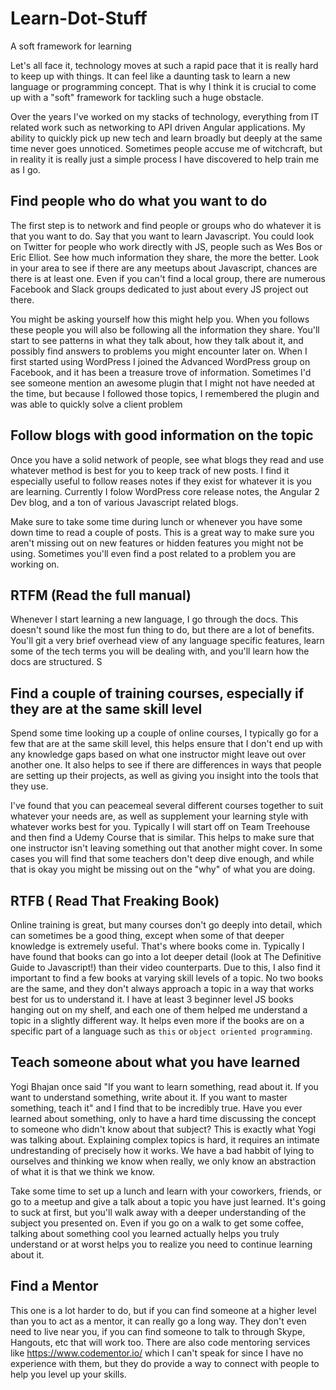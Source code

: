 # Learn-Dot-Stuff
A soft framework for learning 

Let's all face it, technology moves at such a rapid pace that it is really hard to keep up with things. It can feel like a daunting task to learn a new language or programming concept. That is why I think it is crucial to come up with a "soft" framework for tackling such a huge obstacle. 

Over the years I've worked on my stacks of technology, everything from IT related work such as networking to API driven Angular applications. My ability to quickly pick up new tech and learn broadly but deeply at the same time never goes unnoticed. Sometimes people accuse me of witchcraft, but in reality it is really just a simple process I have discovered to help train me as I go. 

## Find people who do what you want to do

The first step is to network and find people or groups who do whatever it is that you want to do. Say that you want to learn Javascript. You could look on Twitter for people who work directly with JS, people such as Wes Bos or Eric Elliot. See how much information they share, the more the better. Look in your area to see if there are any meetups about Javascript, chances are there is at least one. Even if you can't find a local group, there are numerous Facebook and Slack groups dedicated to just about every JS project out there. 

You might be asking yourself how this might help you. When you follows these people you will also be following all the information they share. You'll start to see patterns in what they talk about, how they talk about it, and possibly find answers to problems you might encounter later on. When I first started using WordPress I joined the Advanced WordPress group on Facebook, and it has been a treasure trove of information. Sometimes I'd see someone mention an awesome plugin that I might not have needed at the time, but because I followed those topics, I remembered the plugin and was able to quickly solve a client problem 

## Follow blogs with good information on the topic

Once you have a solid network of people, see what blogs they read and use whatever method is best for you to keep track of new posts. I find it especially useful to follow reases notes if they exist for whatever it is you are learning. Currently I folow WordPress core release notes, the Angular 2 Dev blog, and a ton of various Javascript related blogs. 

Make sure to take some time during lunch or whenever you have some down time to read a couple of posts. This is a great way to make sure you aren't missing out on new features or hidden features you might not be using. Sometimes you'll even find a post related to a problem you are working on. 

## RTFM (Read the full manual)

Whenever I start learning a new language, I go through the docs. This doesn't sound like the most fun thing to do, but there are a lot of benefits. You'll git a very brief overhead view of any language specific features, learn some of the tech terms you will be dealing with, and you'll learn how the docs are structured. S

## Find a couple of training courses, especially if they are at the same skill level

Spend some time looking up a couple of online courses, I typically go for a few that are at the same skill level, this helps ensure that I don't end up with any knowledge gaps based on what one instructor might leave out over another one. It also helps to see if there are differences in ways that people are setting up their projects, as well as giving you insight into the tools that they use. 

I've found that you can peacemeal several different courses together to suit whatever your needs are, as well as supplement your learning style with whatever works best for you. Typically I will start off on Team Treehouse and then find a Udemy Course that is similar. This helps to make sure that one instructor isn't leaving something out that another might cover. In some cases you will find that some teachers don't deep dive enough, and while that is okay you might be missing out on the "why" of what you are doing. 

## RTFB ( Read That Freaking Book)

Online training is great, but many courses don't go deeply into detail, which can sometimes be a good thing, except when some of that deeper knowledge is extremely useful. That's where books come in. Typically I have found that books can go into a lot deeper detail (look at The Definitive Guide to Javascript!) than their video counterparts. Due to this, I also find it important to find a few books at varying skill levels of a topic. No two books are the same, and they don't always approach a topic in a way that works best for us to understand it. I have at least 3 beginner level JS books hanging out on my shelf, and each one of them helped me understand a topic in a slightly different way. It helps even more if the books are on a specific part of a language such as `this` or `object oriented programming`.

## Teach someone about what you have learned

Yogi Bhajan once said "If you want to learn something, read about it. If you want to understand something, write about it. If you want to master something, teach it" and I find that to be incredibly true. Have you ever learned about something, only to have a hard time discussing the concept to someone who didn't know about that subject? This is exactly what Yogi was talking about. Explaining complex topics is hard, it requires an intimate undrestanding of precisely how it works. We have a bad habbit of lying to ourselves and thinking we know when really, we only know an abstraction of what it is that we think we know. 

Take some time to set up a lunch and learn with your coworkers, friends, or go to a meetup and give a talk about a topic you have just learned. It's going to suck at first, but you'll walk away with a deeper understanding of the subject you presented on. Even if you go on a walk to get some coffee, talking about something cool you learned actually helps you truly understand or at worst helps you to realize you need to continue learning about it. 

## Find a Mentor

This one is a lot harder to do, but if you can find someone at a higher level than you to act as a mentor, it can really go a long way. They don't even need to live near you, if you can find someone to talk to through Skype, Hangouts, etc that will work too. There are also code mentoring services like https://www.codementor.io/ which I can't speak for since I have no experience with them, but they do provide a way to connect with people to help you level up your skills. 
